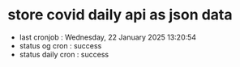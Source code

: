 # store covid daily api as json data

- last cronjob : Wednesday, 22 January 2025 13:20:54
- status og cron : success
- status daily cron : success
      
      